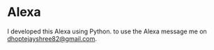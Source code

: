 # Alexa
I developed this Alexa using Python. to use the Alexa message me on dhoptejayshree82@gmail.com.
